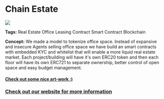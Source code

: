<h1>Chain Estate</h1>

<img src="https://raw.githubusercontent.com/amadeobrands/ChainEstate/DEV/art-work/chain-estate.png">

<Strong>Tags:</strong>
Real Estate
Office
Leasing Contract
Smart Contract
Blockchain

<Strong>Concept:</Strong>
We made a model to tokenize office space. Instead of expansive and insecure Agents selling office space we have build an smart contracts with embedded KYC and whitelist that will enable a more liquid real estate market. Each project/building will have it's own ERC20 token and then each floor will have its own ERC721 to separate ownership, better control of open space and easy budget management.

<a href="https://github.com/amadeobrands/ChainEstate/blob/DEV/art-work/Chain_Estate_v1.pdf" target="_blank"><h4>Check out some nice art-work :)</h4></a>

<a href="http://chainestate.tech" target="_blank"><h3>Check out our website for more information</h3></a>


